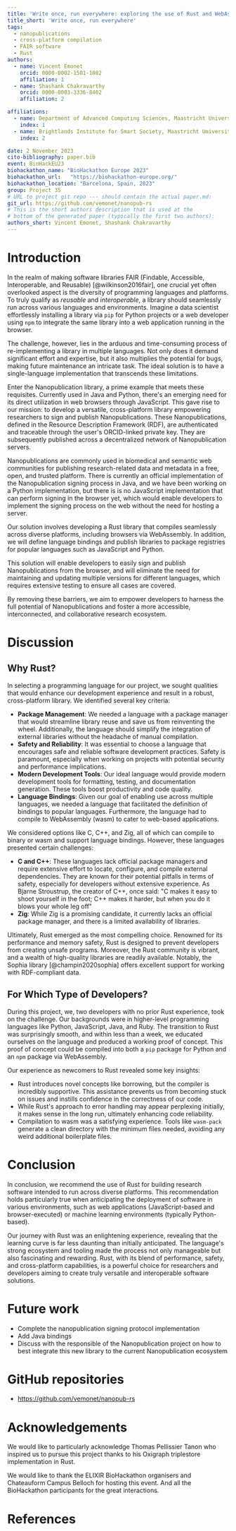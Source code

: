 ```yaml
---
title: 'Write once, run everywhere: exploring the use of Rust and WebAssembly to implement the Nanopublication signing protocol'
title_short: 'Write once, run everywhere'
tags:
  - nanopublications
  - cross-platform compilation
  - FAIR software
  - Rust
authors:
  - name: Vincent Emonet
    orcid: 0000-0002-1501-1082
    affiliation: 1
  - name: Shashank Chakravarthy
    orcid: 0000-0003-3336-8402
    affiliation: 2

affiliations:
  - name: Department of Advanced Computing Sciences, Maastricht University, The Netherlands
    index: 1
  - name: Brightlands Institute for Smart Society, Maastricht University, The Netherlands
    index: 2

date: 2 November 2023
cito-bibliography: paper.bib
event: BioHackEU23
biohackathon_name: "BioHackathon Europe 2023"
biohackathon_url:   "https://biohackathon-europe.org/"
biohackathon_location: "Barcelona, Spain, 2023"
group: Project 35
# URL to project git repo --- should contain the actual paper.md:
git_url: https://github.com/vemonet/nanopub-rs
# This is the short authors description that is used at the
# bottom of the generated paper (typically the first two authors):
authors_short: Vincent Emonet, Shashank Chakravarthy
---
```


# Introduction

In the realm of making software libraries FAIR (Findable, Accessible, Interoperable, and Reusable) [@wilkinson2016fair], one crucial yet often overlooked aspect is the diversity of programming languages and platforms. To truly qualify as *reusable* and *interoperable*, a library should seamlessly run across various languages and environments. Imagine a data scientist effortlessly installing a library via `pip` for Python projects or a web developer using `npm` to integrate the same library into a web application running in the browser.

The challenge, however, lies in the arduous and time-consuming process of re-implementing a library in multiple languages. Not only does it demand significant effort and expertise, but it also multiplies the potential for bugs, making future maintenance an intricate task. The ideal solution is to have a single-language implementation that transcends these limitations.

Enter the Nanopublication library, a prime example that meets these requisites. Currently used in Java and Python, there's an emerging need for its direct utilization in web browsers through JavaScript. This gave rise to our mission: to develop a versatile, cross-platform library empowering researchers to sign and publish Nanopublications. These Nanopublications, defined in the Resource Description Framework (RDF), are authenticated and traceable through the user's ORCID-linked private key. They are subsequently published across a decentralized network of Nanopublication servers.

Nanopublications are commonly used in biomedical and semantic web communities for publishing research-related data and metadata in a free, open, and trusted platform. There is currently an official implementation of the Nanopublication signing process in Java, and we have been working on a Python implementation, but there is is no JavaScript implementation that can perform signing in the browser yet, which would enable developers to implement the signing process on the web without the need for hosting a server.

Our solution involves developing a Rust library that compiles seamlessly across diverse platforms, including browsers via WebAssembly. In  addition, we will define language bindings and publish libraries to  package registries for popular languages such as JavaScript and Python.

This solution will enable developers to easily sign and publish Nanopublications from the browser, and will eliminate the need for maintaining and updating multiple versions for different languages, which requires extensive testing to ensure all cases are covered.

By removing these barriers, we aim to empower developers to harness the  full potential of Nanopublications and foster a more accessible,  interconnected, and collaborative research ecosystem.

# Discussion

## Why Rust?

In selecting a programming language for our project, we sought qualities that would enhance our development experience and result in a robust, cross-platform library. We identified several key criteria:

- **Package Management**: We needed a language with a package manager that would streamline library reuse and save us from reinventing the wheel. Additionally, the language should simplify the integration of external libraries without the headache of manual compilation.
- **Safety and Reliability**: It was essential to choose a language that encourages safe and reliable software development practices. Safety is paramount, especially when working on projects with potential security and performance implications.
- **Modern Development Tools**: Our ideal language would provide modern development tools for formatting, testing, and documentation generation. These tools boost productivity and code quality.
- **Language Bindings**: Given our goal of enabling use across multiple languages, we needed a language that facilitated the definition of bindings to popular languages. Furthermore, the language had to compile to WebAssembly (wasm) to cater to web-based applications.

We considered options like C, C++, and Zig, all of which can compile to binary or wasm and support language bindings. However, these languages presented certain challenges:

- **C and C++**: These languages lack official package managers and require extensive effort to locate, configure, and compile external dependencies. They are known for their potential pitfalls in terms of safety, especially for developers without extensive experience. As Bjarne Stroustrup, the creator of C++, once said: "C makes it easy to shoot yourself in the foot; C++ makes it harder, but when you do it blows your whole leg off"
- **Zig**: While Zig is a promising candidate, it currently lacks an official package manager, and there is a limited availability of libraries.

Ultimately, Rust emerged as the most compelling choice. Renowned for its performance and memory safety, Rust is designed to prevent developers from creating unsafe programs. Moreover, the Rust community is vibrant, and a wealth of high-quality libraries are readily available. Notably, the Sophia library [@champin2020sophia] offers excellent support for working with RDF-compliant data.

## For Which Type of Developers?

During this project, we, two developers with no prior Rust experience, took on the challenge. Our backgrounds were in higher-level programming languages like Python, JavaScript, Java, and Ruby. The transition to Rust was surprisingly smooth, and within less than a week, we educated ourselves on the language and produced a working proof of concept. This proof of concept could be compiled into both a `pip` package for Python and an `npm` package via WebAssembly.

Our experience as newcomers to Rust revealed some key insights:

- Rust introduces novel concepts like borrowing, but the compiler is incredibly supportive. This assistance prevents us from becoming stuck on issues and instills confidence in the correctness of our code.
- While Rust's approach to error handling may appear perplexing initially, it makes sense in the long run, ultimately enhancing code reliability.
- Compilation to wasm was a satisfying experience. Tools like `wasm-pack` generate a clean directory with the minimum files needed, avoiding any weird additional boilerplate files.

# Conclusion

In conclusion, we recommend the use of Rust for building research software intended to run across diverse platforms. This recommendation holds particularly true when anticipating the deployment of software in various environments, such as web applications (JavaScript-based and browser-executed) or machine learning environments (typically Python-based).

Our journey with Rust was an enlightening experience, revealing that the learning curve is far less daunting than initially anticipated. The language's strong ecosystem and tooling made the process not only manageable but also fascinating and rewarding. Rust, with its blend of performance, safety, and cross-platform capabilities, is a powerful choice for researchers and developers aiming to create truly versatile and interoperable software solutions.

# Future work

* Complete the nanopublication signing protocol implementation
* Add Java bindings
* Discuss with the responsible of the Nanopublication project on how to best integrate this new library to the current Nanopublication ecosystem

# GitHub repositories

* https://github.com/vemonet/nanopub-rs

# Acknowledgements
We would like to particularly acknowledge Thomas Pellissier Tanon who inspired us to pursue this project thanks to his Oxigraph triplestore implementation in Rust.

We would like to thank the ELIXIR BioHackathon organisers and Chateauform Campus Belloch for hosting this event. And all the BioHackathon participants for the great interactions.

# References

